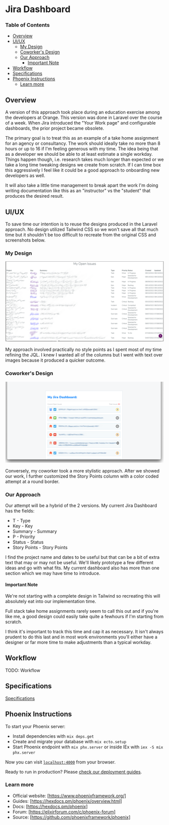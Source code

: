 # Jira Dashboard

### Table of Contents

* [Overview](#overview)
* [UI/UX](#uiux)
  * [My Design](#my-design)
  * [Coworker's Design](#coworkers-design)
  * [Our Approach](#our-approach)
    * [Important Note](#important-note)
* [Workflow](#workflow)
* [Specifications](#specifications)
* [Phoenix Instructions](#phoenix-instructions)
  * [Learn more](#learn-more)

## Overview

A version of this approach took place during an education exercise among the developers at Orange.
This version was done in Laravel over the course of a week.
When Jira introduced the "Your Work page" and configurable dashboards, the prior project became obsolete.

The primary goal is to treat this as an example of a take home assignment for an agency or consultancy.
The work should ideally take no more than 8 hours or up to 16 if I'm feeling generous with my time.
The idea being that as a developer we should be able to at least estimate a single workday. Things happen though, i.e. research takes much longer than expected or we take a long time tweaking designs we create from scratch.
If I can time box this aggressively I feel like it could be a good approach to onboarding new developers as well.

It will also take a little time management to break apart the work I'm doing writing documentation like this as an "instructor" vs the "student" that produces the desired result.

## UI/UX

To save time our intention is to reuse the designs produced in the Laravel approach.
No design utilized Tailwind CSS so we won't save all that much time but it shouldn't be too difficult to recreate from the original CSS and screenshots below.

### My Design

![My Design](docs/screenshots/Jira%20Report%20-%20Myself.png)

My approach involved practically no style points as I spent most of my time refining the JQL. I knew I wanted all of the columns but I went with text over images because it produced a quicker outcome.

### Coworker's Design

![Coworker Design](docs/screenshots/Jira%20Report%20-%20Coworker.png)

Conversely, my coworker took a more stylistic approach. After we showed our work, I further customized the Story Points column with a color coded attempt at a round border.

### Our Approach

Our attempt will be a hybrid of the 2 versions. My current Jira Dashboard has the fields:

* T - Type
* Key - Key
* Summary - Summary
* P - Priority
* Status - Status
* Story Points - Story Points

I find the project name and dates to be useful but that can be a bit of extra text that may or may not be useful.
We'll likely prototype a few different ideas and go with what fits.
My current dashboard also has more than one section which we may have time to introduce.

#### Important Note

We're not starting with a complete design in Tailwind so recreating this will absolutely eat into our implementation time.

Full stack take home assignments rarely seem to call this out and if you're like me, a good design could easily take quite a fewhours if I'm starting from scratch.

I think it's important to track this time and cap it as necessary.
It isn't always prudent to do this last and in most work environments you'll either have a designer or far more time to make adjustments than a typical workday.

## Workflow

TODO: Workflow

## Specifications

[Specifications](docs/specs.md)

## Phoenix Instructions

To start your Phoenix server:

* Install dependencies with `mix deps.get`
* Create and migrate your database with `mix ecto.setup`
* Start Phoenix endpoint with `mix phx.server` or inside IEx with `iex -S mix phx.server`

Now you can visit [`localhost:4000`](http://localhost:4000) from your browser.

Ready to run in production? Please [check our deployment guides](https://hexdocs.pm/phoenix/deployment.html).

### Learn more

* Official website: [https://www.phoenixframework.org/]
* Guides: [https://hexdocs.pm/phoenix/overview.html]
* Docs: [https://hexdocs.pm/phoenix]
* Forum: [https://elixirforum.com/c/phoenix-forum]
* Source: [https://github.com/phoenixframework/phoenix]
